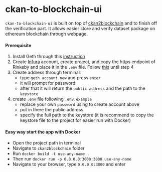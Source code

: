 # ckan-to-blockchain-ui
`ckan-to-blockchain-ui` is built on top of [ckan2blockchain](https://github.com/milankowww/ckan2blockchain) and to finish off the verification part. It allows easier store and verify dataset package on ethereum blockchain through webpage.

#### Prerequisite
1. Install Geth through this [instruction](https://geth.ethereum.org/docs/install-and-build/installing-geth)
1. Create [Infura](https://infura.io/register) account, create project, and copy the https endpoint of Rinkeby and place it in the `.env` file. Follow [this](https://blog.infura.io/getting-started-with-infura-28e41844cc89/) until step 4
1. Create address through terminal:
    - type `geth account new` and press `enter`
    - it will prompt for password
    - after that it will return the `public address` and the path to the `keystore` 
1. create `.env` file following `.env.example`
    - replace your own `password` using to create account above
    - put in there the public address
    - specify the full path to the keystore (it is recommend to copy the keystore file to the project for easier run with Docker)

#### Easy way start the app with Docker
- Open the project path in terminal
- Navigate to `ckan2blockchain` folder
- Run `docker build -t use-any-name .`
- Then run `docker run -p 0.0.0.0:3000:3000 use-any-name`
- Navigate to your browser, type `0.0.0.0:3000` and enter
